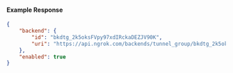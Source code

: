 <!-- Code generated for API Clients. DO NOT EDIT. -->

#### Example Response

```json
{
	"backend": {
		"id": "bkdtg_2k5oksFVpy97xdIRckaDEZJV90K",
		"uri": "https://api.ngrok.com/backends/tunnel_group/bkdtg_2k5oksFVpy97xdIRckaDEZJV90K"
	},
	"enabled": true
}
```
